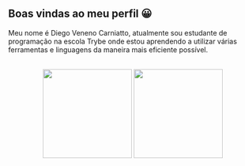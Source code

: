 ##  Boas vindas ao meu perfil 😀

Meu nome é Diego Veneno Carniatto, atualmente sou estudante de programação na escola Trybe onde estou aprendendo a utilizar várias ferramentas e linguagens da maneira mais eficiente possível.

<br>

<!-- GITHUB STATUS -->
<div align="center">
  <img height="180em" src="https://github-readme-stats.vercel.app/api?username=Diegocarniatto&show_icons=true&theme=dark&include_all_commits=true&count_private=true"/>
  <img height="180em" src="https://github-readme-stats.vercel.app/api/top-langs/?username=Diegocarniatto&layout=compact&langs_count=10&theme=dark"/>

  <!-- TEMAS: dark, radical, merko, gruvbox, tokyonight, onedark, cobalt, synthwave, highcontrast, dracula -->
</div>


</b>




<!--
**Diegocarniatto/Diegocarniatto** is a ✨ _special_ ✨ repository because its `README.md` (this file) appears on your GitHub profile.

Here are some ideas to get you started:

- 🔭 I’m currently working on ...
- 🌱 I’m currently learning ...
- 👯 I’m looking to collaborate on ...
- 🤔 I’m looking for help with ...
- 💬 Ask me about ...
- 📫 How to reach me: ...
- 😄 Pronouns: ...
- ⚡ Fun fact: ...
-->
